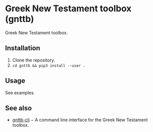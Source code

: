 # Greek New Testament toolbox (gnttb)
Greek New Testament toolbox.

## Installation

1. Clone the repository.
2. `cd gnttb && pip3 install --user .`

## Usage

See examples.


## See also

* [gnttb-cli](https://github.com/a2ohm/gnttb-cli) − A command line
  interface for the Greek New Testament toolbox.
